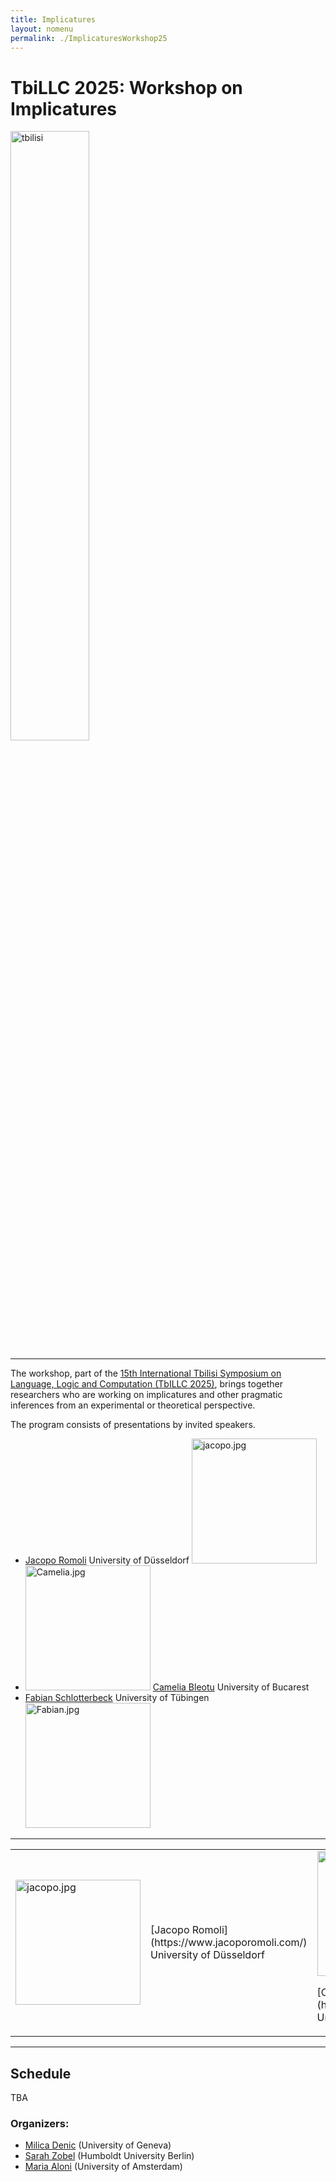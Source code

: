 ```yaml
---
title: Implicatures  
layout: nomenu
permalink: ./ImplicaturesWorkshop25
---
```

# TbiLLC 2025: Workshop on Implicatures

<a href="https://events.illc.uva.nl/Tbilisi/Tbilisi2025/" target="_blank">
  <img src="{{ site.baseurl }}/resources/tbilisi.jpeg" alt="tbilisi" width="50%" class="TbiLLC 2025"/>
</a>
<hr/>

The workshop, part of the [15th International Tbilisi Symposium on Language, Logic and Computation (TbILLC 2025)](https://events.illc.uva.nl/Tbilisi/Tbilisi2025/),
brings together researchers who are working on implicatures and other pragmatic inferences from an experimental or theoretical perspective.<br>

The program consists of presentations by invited speakers.

* [Jacopo Romoli](https://www.jacoporomoli.com/)  University of Düsseldorf <img src="{{ site.baseurl }}/resources/Jacopo.jpg" alt="jacopo.jpg" width="200"><br>
* <img src="{{ site.baseurl }}/resources/Camelia.jpg" alt="Camelia.jpg" width="200"> [Camelia Bleotu](https://www.adinacameliableotu.com/) University of Bucarest<br>
* [Fabian Schlotterbeck](https://fabianschlotterbeck.github.io/) University of Tübingen  <img src="{{ site.baseurl }}/resources/Fabian.jpg" alt="Fabian.jpg" width="200"><br>

<center>
  <hr class="bookcover"/>
  <table>
    <tbody>
      <tr>
        <td class="bookcover">
          <a href="https://www.jacoporomoli.com/">
            <img src="{{ site.baseurl }}/resources/Jacopo.jpg" alt="jacopo.jpg" width="200">
          </a>
        </td>
        <td>
         [Jacopo Romoli](https://www.jacoporomoli.com/)  University of Düsseldorf &nbsp;&nbsp;&nbsp;
        </td>
        <td class="bookcover">
          <a href="https://link.springer.com/book/10.1007/978-1-4471-4558-5">
            <img src="{{ site.baseurl }}/resources/Camelia.jpg" alt="Camelia.jpg" width="200">
          </a>
          <p> [Camelia Bleotu](https://www.adinacameliableotu.com/) University of Bucarest</p>
        </td>
         <td class="bookcover">
          <a href="https://www.jacoporomoli.com/">
            <img src="{{ site.baseurl }}/resources/Fabian.jpg" alt="Fabian.jpg" width="200">
          </a>
        </td>
        <td>
          &nbsp;&nbsp;&nbsp;
        </td>
      </tr>
    </tbody>
  </table>
  <hr class="bookcover"/>
</center>

## Schedule
TBA

### Organizers: 
* [Milica Denic](https://sites.google.com/view/milicadenic/) (University of Geneva)
* [Sarah Zobel](https://sarahzobel.net) (Humboldt University Berlin)
* [Maria Aloni](https://www.marialoni.org) (University of Amsterdam)
 

